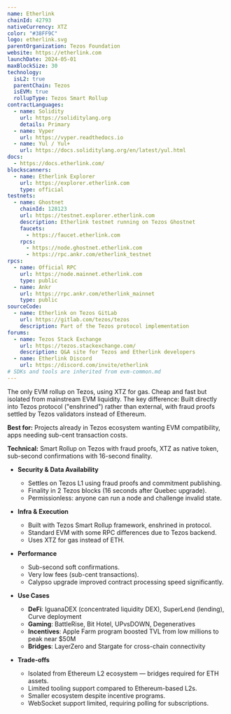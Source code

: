 ```yaml
---
name: Etherlink
chainId: 42793
nativeCurrency: XTZ
color: "#38FF9C"
logo: etherlink.svg
parentOrganization: Tezos Foundation
website: https://etherlink.com
launchDate: 2024-05-01
maxBlockSize: 30
technology:
  isL2: true
  parentChain: Tezos
  isEVM: true
  rollupType: Tezos Smart Rollup
contractLanguages:
  - name: Solidity
    url: https://soliditylang.org
    details: Primary
  - name: Vyper
    url: https://vyper.readthedocs.io
  - name: Yul / Yul+
    url: https://docs.soliditylang.org/en/latest/yul.html
docs:
  - https://docs.etherlink.com/
blockscanners:
  - name: Etherlink Explorer
    url: https://explorer.etherlink.com
    type: official
testnets:
  - name: Ghostnet
    chainId: 128123
    url: https://testnet.explorer.etherlink.com
    description: Etherlink testnet running on Tezos Ghostnet
    faucets:
      - https://faucet.etherlink.com
    rpcs:
      - https://node.ghostnet.etherlink.com
      - https://rpc.ankr.com/etherlink_testnet
rpcs:
  - name: Official RPC
    url: https://node.mainnet.etherlink.com
    type: public
  - name: Ankr
    url: https://rpc.ankr.com/etherlink_mainnet
    type: public
sourceCode:
  - name: Etherlink on Tezos GitLab
    url: https://gitlab.com/tezos/tezos
    description: Part of the Tezos protocol implementation
forums:
  - name: Tezos Stack Exchange
    url: https://tezos.stackexchange.com/
    description: Q&A site for Tezos and Etherlink developers
  - name: Etherlink Discord
    url: https://discord.com/invite/etherlink
# SDKs and tools are inherited from evm-common.md
---
```


The only EVM rollup on Tezos, using XTZ for gas. Cheap and fast but isolated from mainstream EVM liquidity.
The key difference: Built directly into Tezos protocol ("enshrined") rather than external, with fraud proofs settled by Tezos validators instead of Ethereum.

**Best for:** Projects already in Tezos ecosystem wanting EVM compatibility, apps needing sub-cent transaction costs.

**Technical:** Smart Rollup on Tezos with fraud proofs, XTZ as native token, sub-second confirmations with 16-second finality.

- **Security & Data Availability**
  - Settles on Tezos L1 using fraud proofs and commitment publishing.
  - Finality in 2 Tezos blocks (16 seconds after Quebec upgrade).
  - Permissionless: anyone can run a node and challenge invalid state.

- **Infra & Execution**
  - Built with Tezos Smart Rollup framework, enshrined in protocol.
  - Standard EVM with some RPC differences due to Tezos backend.
  - Uses XTZ for gas instead of ETH.

- **Performance**
  - Sub-second soft confirmations.
  - Very low fees (sub-cent transactions).
  - Calypso upgrade improved contract processing speed significantly.

- **Use Cases**
  - **DeFi**: IguanaDEX (concentrated liquidity DEX), SuperLend (lending), Curve deployment
  - **Gaming**: BattleRise, Bit Hotel, UPvsDOWN, Degeneratives
  - **Incentives**: Apple Farm program boosted TVL from low millions to peak near $50M
  - **Bridges**: LayerZero and Stargate for cross-chain connectivity

- **Trade-offs**
  - Isolated from Ethereum L2 ecosystem — bridges required for ETH assets.
  - Limited tooling support compared to Ethereum-based L2s.
  - Smaller ecosystem despite incentive programs.
  - WebSocket support limited, requiring polling for subscriptions.

